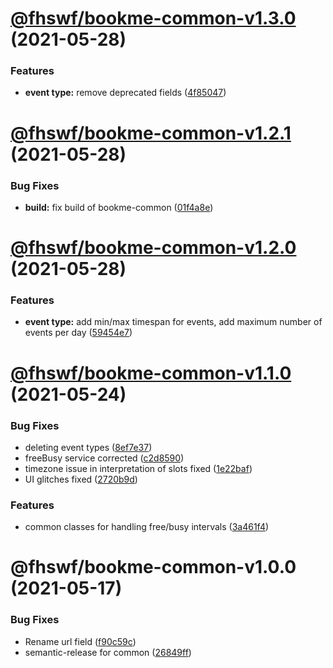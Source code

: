 # [@fhswf/bookme-common-v1.3.0](https://github.com/fhswf/book_me/compare/@fhswf/bookme-common-v1.2.1...@fhswf/bookme-common-v1.3.0) (2021-05-28)


### Features

* **event type:** remove deprecated fields ([4f85047](https://github.com/fhswf/book_me/commit/4f85047cf3f0520873785011b8071308218c7880))

# [@fhswf/bookme-common-v1.2.1](https://github.com/fhswf/book_me/compare/@fhswf/bookme-common-v1.2.0...@fhswf/bookme-common-v1.2.1) (2021-05-28)


### Bug Fixes

* **build:** fix build of bookme-common ([01f4a8e](https://github.com/fhswf/book_me/commit/01f4a8e5475c8f425a0857b571b4735b1ddeb8b5))

# [@fhswf/bookme-common-v1.2.0](https://github.com/fhswf/book_me/compare/@fhswf/bookme-common-v1.1.0...@fhswf/bookme-common-v1.2.0) (2021-05-28)


### Features

* **event type:** add min/max timespan for events, add maximum number of events per day ([59454e7](https://github.com/fhswf/book_me/commit/59454e7169da395f2bd071e77fb74f0eadf6557f))

# [@fhswf/bookme-common-v1.1.0](https://github.com/fhswf/book_me/compare/@fhswf/bookme-common-v1.0.0...@fhswf/bookme-common-v1.1.0) (2021-05-24)


### Bug Fixes

* deleting event types ([8ef7e37](https://github.com/fhswf/book_me/commit/8ef7e37f9b68679c48295c1bbd84fed869218c55))
* freeBusy service corrected ([c2d8590](https://github.com/fhswf/book_me/commit/c2d85904dfb2393faadf1caa4dd1b4af107e44f9))
* timezone issue in interpretation of slots fixed ([1e22baf](https://github.com/fhswf/book_me/commit/1e22bafc1ab7322a32b5da85b78ef7e6fada4039))
* UI glitches fixed ([2720b9d](https://github.com/fhswf/book_me/commit/2720b9d26ee4779988d71275e1d7ff4e3cc94bb1))


### Features

* common classes for handling free/busy intervals ([3a461f4](https://github.com/fhswf/book_me/commit/3a461f461b04f1a7bec12ee551ef6849cfb2afaf))

# @fhswf/bookme-common-v1.0.0 (2021-05-17)


### Bug Fixes

* Rename url field ([f90c59c](https://github.com/fhswf/book_me/commit/f90c59c1f2dbe07f26282c02733940f3d610ba4b))
* semantic-release for common ([26849ff](https://github.com/fhswf/book_me/commit/26849ffb30d86ad34015a7c58158f0a74803b6f1))
